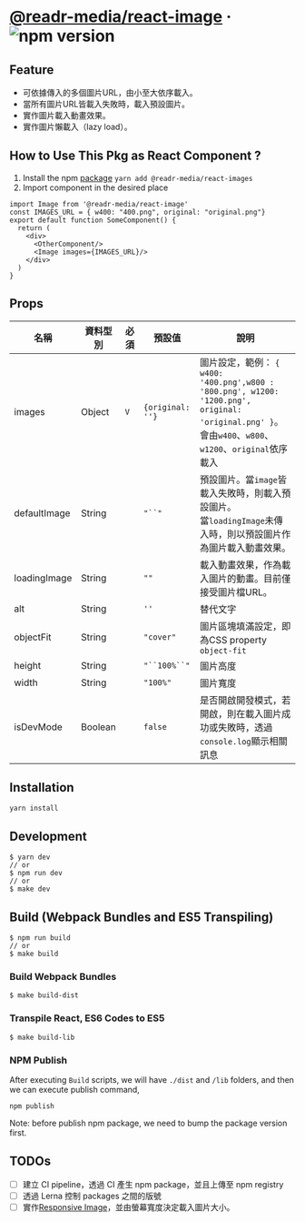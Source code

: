 # [@readr-media/react-image](https://www.npmjs.com/package/@readr-media/react-image) &middot; ![npm version](https://img.shields.io/npm/v/@readr-media/react-image.svg?style=flat)




## Feature

- 可依據傳入的多個圖片URL，由小至大依序載入。
- 當所有圖片URL皆載入失敗時，載入預設圖片。
- 實作圖片載入動畫效果。
- 實作圖片懶載入（lazy load）。

## How to Use This Pkg as React Component ?
1. Install the npm [package](https://www.npmjs.com/package/@readr-media/react-image)
`yarn add @readr-media/react-images`
2. Import component in the desired place

```
import Image from '@readr-media/react-image'
const IMAGES_URL = { w400: "400.png", original: "original.png"}
export default function SomeComponent() {
  return (
    <div>
      <OtherComponent/>
      <Image images={IMAGES_URL}/>
    </div>
  )
}
```


## Props 

| 名稱           | 資料型別    | 必須  | 預設值              | 說明                                                                                                                                  |
| ------------ | ------- | --- | ---------------- | ----------------------------------------------------------------------------------------------------------------------------------- |
| images       | Object  | `V` | `{original: ''}` | 圖片設定，範例： `{ w400: '400.png',w800 : '800.png', w1200: '1200.png', original: 'original.png' }`。會由`w400`、`w800`、`w1200`、`original`依序載入 |
| defaultImage | String  |     | `"``"`           | 預設圖片。當`image`皆載入失敗時，則載入預設圖片。<br>當`loadingImage`未傳入時，則以預設圖片作為圖片載入動畫效果。                                                               |
| loadingImage | String  |     | `""`             | 載入動畫效果，作為載入圖片的動畫。目前僅接受圖片檔URL。                                                                                                       |
| alt          | String  |     | `''`             | 替代文字                                                                                                                                |
| objectFit    | String  |     | `"cover"`        | 圖片區塊填滿設定，即為CSS property `object-fit`                                                                                                |
| height       | String  |     | `"``100%``"`     | 圖片高度                                                                                                                                |
| width        | String  |     | `"100%"`         | 圖片寬度                                                                                                                                |
| isDevMode    | Boolean |     | `false`          | 是否開啟開發模式，若開啟，則在載入圖片成功或失敗時，透過`console.log`顯示相關訊息                                                                                     |




## Installation
`yarn install`

## Development
```
$ yarn dev
// or
$ npm run dev
// or
$ make dev
```

## Build (Webpack Bundles and ES5 Transpiling)
```
$ npm run build
// or
$ make build
```

### Build Webpack Bundles 
```
$ make build-dist
```

### Transpile React, ES6 Codes to ES5 
```
$ make build-lib
```

### NPM Publish
After executing `Build` scripts, we will have `./dist` and `/lib` folders,
and then we can execute publish command,
```
npm publish
```

Note: before publish npm package, we need to bump the package version first. 


## TODOs
- [ ] 建立 CI pipeline，透過 CI 產生 npm package，並且上傳至 npm registry
- [ ] 透過 Lerna 控制 packages 之間的版號
- [ ] 實作[Responsive Image](https://developer.mozilla.org/en-US/docs/Learn/HTML/Multimedia_and_embedding/Responsive_images)，並由螢幕寬度決定載入圖片大小。
